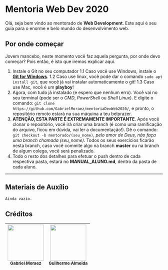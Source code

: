 # Mentoria Web Dev 2020

Olá, seja bem vindo ao mentorado de **Web Development**.
Este aqui é seu guia para o enorme e belo mundo do desenvolvimento web.

## Por onde começar

Jovem mancebo, neste momento você faz aquela pergunta, por onde devo começar? Pois então, é isto que iremos explicar aqui.

1. Instale o Git no seu computador
  1.1 Caso você use Windows, instale o **[Git for Windows](https://gitforwindows.org/)**.
  1.2 Caso use linux, você pode dar o comando `sudo apt install git`, que você já vai instalar automaticamente o git!
  1.3 Caso use Mac, você é um **playboy**!
2. Agora, com tudo já instalado (e espero que nenhum erro). Você vai no seu terminal (pode ser o *CMD*, *PowerShell* ou *Shell Linux*). E digite o comando: `git clone https://github.com/GabrielMoraez/mentoriaDevWeb2020/`, e pronto, o repositório remoto estará na sua máquina a teu belprazer.
3. **ATENÇÃO, ESTA PARTE É EXTREMAMENTE IMPORTANTE**. Após você clonar o repositório, você irá criar uma branch (é como uma ramificação do arquivo, ficou em dúvida, vai ler a documentação!). Dê o comando: `git checkout -b mentorado/(seu_nome)`, *pelo amor de Deus, não faça uma branch chamada (seu_nome)*. Todos os seus exercícios ficarão nesta branch, caso você commite algo na branch **master** ou na branch de algum colega, você será penalizado.
4. Todo o resto dos detalhes para efetuar o push dentro de cada respectiva pasta, estará no **MANUAL_ALUNO.md**, dentro da pasta de cada aluno.

----------

## Materiais de Auxílio

```
Ainda vazio.
```

## Créditos

|[<img src="https://avatars3.githubusercontent.com/u/17075661?s=460&v=4" width=115><br><sub>Gabriel Moraez</sub>](https://github.com/gabrielmoraez)| [<img src="https://avatars0.githubusercontent.com/u/47952043?s=460&v=4" width=115><br><sub>Guilherme Almeida</sub>](https://github.com/gabrielmoraez)|
|---|---|
